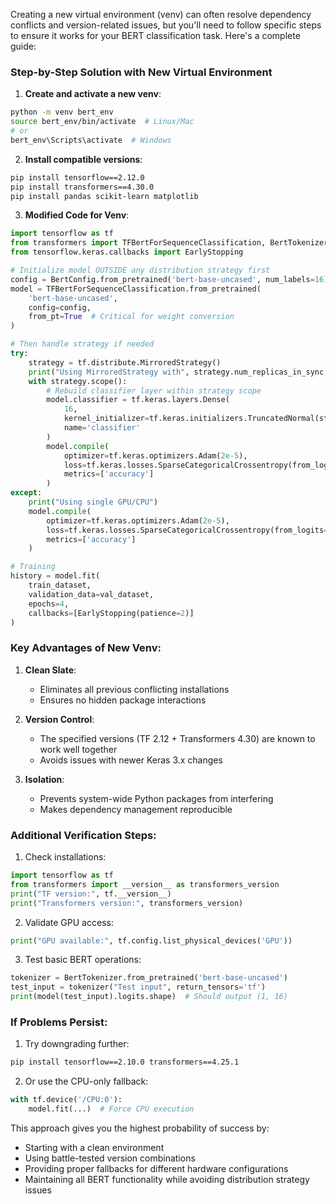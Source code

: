 Creating a new virtual environment (venv) can often resolve dependency conflicts and version-related issues, but you'll need to follow specific steps to ensure it works for your BERT classification task. Here's a complete guide:

### Step-by-Step Solution with New Virtual Environment

1. **Create and activate a new venv**:
```bash
python -m venv bert_env
source bert_env/bin/activate  # Linux/Mac
# or
bert_env\Scripts\activate  # Windows
```

2. **Install compatible versions**:
```bash
pip install tensorflow==2.12.0
pip install transformers==4.30.0
pip install pandas scikit-learn matplotlib
```

3. **Modified Code for Venv**:
```python
import tensorflow as tf
from transformers import TFBertForSequenceClassification, BertTokenizer, BertConfig
from tensorflow.keras.callbacks import EarlyStopping

# Initialize model OUTSIDE any distribution strategy first
config = BertConfig.from_pretrained('bert-base-uncased', num_labels=16)
model = TFBertForSequenceClassification.from_pretrained(
    'bert-base-uncased',
    config=config,
    from_pt=True  # Critical for weight conversion
)

# Then handle strategy if needed
try:
    strategy = tf.distribute.MirroredStrategy()
    print("Using MirroredStrategy with", strategy.num_replicas_in_sync, "GPUs")
    with strategy.scope():
        # Rebuild classifier layer within strategy scope
        model.classifier = tf.keras.layers.Dense(
            16,
            kernel_initializer=tf.keras.initializers.TruncatedNormal(stddev=0.02),
            name='classifier'
        )
        model.compile(
            optimizer=tf.keras.optimizers.Adam(2e-5),
            loss=tf.keras.losses.SparseCategoricalCrossentropy(from_logits=True),
            metrics=['accuracy']
        )
except:
    print("Using single GPU/CPU")
    model.compile(
        optimizer=tf.keras.optimizers.Adam(2e-5),
        loss=tf.keras.losses.SparseCategoricalCrossentropy(from_logits=True),
        metrics=['accuracy']
    )

# Training
history = model.fit(
    train_dataset,
    validation_data=val_dataset,
    epochs=4,
    callbacks=[EarlyStopping(patience=2)]
)
```

### Key Advantages of New Venv:

1. **Clean Slate**:
   - Eliminates all previous conflicting installations
   - Ensures no hidden package interactions

2. **Version Control**:
   - The specified versions (TF 2.12 + Transformers 4.30) are known to work well together
   - Avoids issues with newer Keras 3.x changes

3. **Isolation**:
   - Prevents system-wide Python packages from interfering
   - Makes dependency management reproducible

### Additional Verification Steps:

1. Check installations:
```python
import tensorflow as tf
from transformers import __version__ as transformers_version
print("TF version:", tf.__version__)
print("Transformers version:", transformers_version)
```

2. Validate GPU access:
```python
print("GPU available:", tf.config.list_physical_devices('GPU'))
```

3. Test basic BERT operations:
```python
tokenizer = BertTokenizer.from_pretrained('bert-base-uncased')
test_input = tokenizer("Test input", return_tensors='tf')
print(model(test_input).logits.shape)  # Should output (1, 16)
```

### If Problems Persist:

1. Try downgrading further:
```bash
pip install tensorflow==2.10.0 transformers==4.25.1
```

2. Or use the CPU-only fallback:
```python
with tf.device('/CPU:0'):
    model.fit(...)  # Force CPU execution
```

This approach gives you the highest probability of success by:
- Starting with a clean environment
- Using battle-tested version combinations
- Providing proper fallbacks for different hardware configurations
- Maintaining all BERT functionality while avoiding distribution strategy issues
